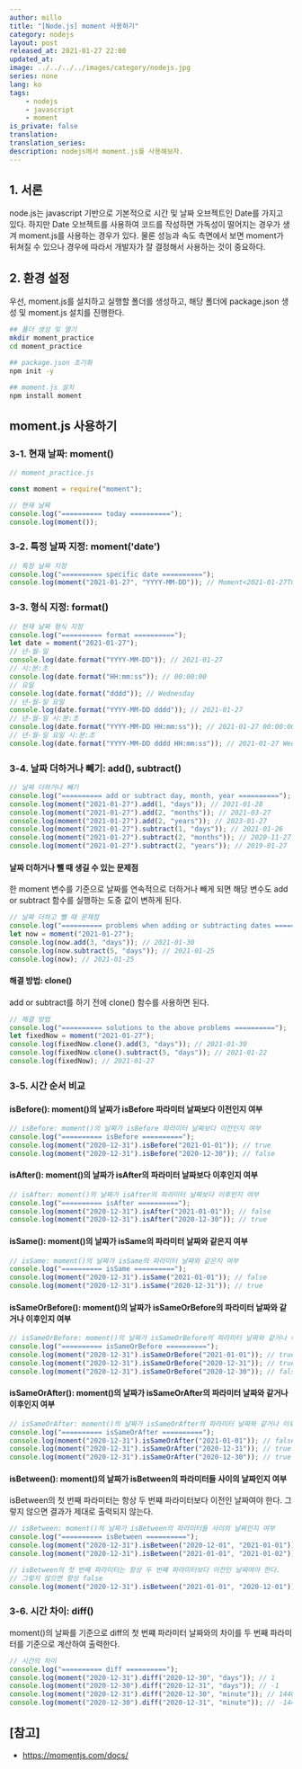 ```yaml
---
author: millo
title: "[Node.js] moment 사용하기"
category: nodejs
layout: post
released_at: 2021-01-27 22:00
updated_at:
image: ../../../../images/category/nodejs.jpg
series: none
lang: ko
tags:
    - nodejs
    - javascript
    - moment
is_private: false
translation:
translation_series:
description: nodejs에서 moment.js를 사용해보자.
---
```


## 1. 서론

node.js는 javascript 기반으로 기본적으로 시간 및 날짜 오브젝트인 Date를 가지고 있다. 하지만 Date 오브젝트를 사용하여 코드를 작성하면 가독성이 떨어지는 경우가 생겨 moment.js를 사용하는 경우가 있다. 물론 성능과 속도 측면에서 보면 moment가 뒤쳐질 수 있으나 경우에 따라서 개발자가 잘 결정해서 사용하는 것이 중요하다.

## 2. 환경 설정

우선, moment.js를 설치하고 실행할 폴더를 생성하고, 해당 폴더에 package.json 생성 및 moment.js 설치를 진행한다.

```bash
## 폴더 생성 및 열기
mkdir moment_practice
cd moment_practice

## package.json 초기화
npm init -y

## moment.js 설치
npm install moment
```

## moment.js 사용하기

### 3-1. 현재 날짜: moment()

```js
// moment_practice.js

const moment = require("moment");

// 현재 날짜
console.log("========== today ==========");
console.log(moment());
```

### 3-2. 특정 날짜 지정: moment('date')

```js
// 특정 날짜 지정
console.log("========== specific date ==========");
console.log(moment("2021-01-27", "YYYY-MM-DD")); // Moment<2021-01-27T00:00:00+09:00>
```

### 3-3. 형식 지정: format()

```js
// 현재 날짜 형식 지정
console.log("========== format ==========");
let date = moment("2021-01-27");
// 년-월-일
console.log(date.format("YYYY-MM-DD")); // 2021-01-27
// 시:분:초
console.log(date.format("HH:mm:ss")); // 00:00:00
// 요일
console.log(date.format("dddd")); // Wednesday
// 년-월-일 요일
console.log(date.format("YYYY-MM-DD dddd")); // 2021-01-27
// 년-월-일 시:분:초
console.log(date.format("YYYY-MM-DD HH:mm:ss")); // 2021-01-27 00:00:00
// 년-월-일 요일 시:분:초
console.log(date.format("YYYY-MM-DD dddd HH:mm:ss")); // 2021-01-27 Wednesday 00:00:00
```

### 3-4. 날짜 더하거나 빼기: add(), subtract()

```js
// 날짜 더하거나 빼기
console.log("========== add or subtract day, month, year ==========");
console.log(moment("2021-01-27").add(1, "days")); // 2021-01-28
console.log(moment("2021-01-27").add(2, "months")); // 2021-03-27
console.log(moment("2021-01-27").add(2, "years")); // 2023-01-27
console.log(moment("2021-01-27").subtract(1, "days")); // 2021-01-26
console.log(moment("2021-01-27").subtract(2, "months")); // 2020-11-27
console.log(moment("2021-01-27").subtract(2, "years")); // 2019-01-27
```

#### 날짜 더하거나 뺄 때 생길 수 있는 문제점

한 moment 변수를 기준으로 날짜를 연속적으로 더하거나 빼게 되면 해당 변수도 add or subtract 함수를 실행하는 도중 값이 변하게 된다.

```js
// 날짜 더하고 뺄 때 문제점
console.log("========== problems when adding or subtracting dates ==========");
let now = moment("2021-01-27");
console.log(now.add(3, "days")); // 2021-01-30
console.log(now.subtract(5, "days")); // 2021-01-25
console.log(now); // 2021-01-25
```

#### 해결 방법: clone()

add or subtract를 하기 전에 clone() 함수를 사용하면 된다.

```js
// 해결 방법
console.log("========== solutions to the above problems ==========");
let fixedNow = moment("2021-01-27");
console.log(fixedNow.clone().add(3, "days")); // 2021-01-30
console.log(fixedNow.clone().subtract(5, "days")); // 2021-01-22
console.log(fixedNow); // 2021-01-27
```

### 3-5. 시간 순서 비교

#### isBefore(): moment()의 날짜가 isBefore 파라미터 날짜보다 이전인지 여부

```js
// isBefore: moment()의 날짜가 isBefore 파라미터 날짜보다 이전인지 여부
console.log("========== isBefore ==========");
console.log(moment("2020-12-31").isBefore("2021-01-01")); // true
console.log(moment("2020-12-31").isBefore("2020-12-30")); // false
```

#### isAfter(): moment()의 날짜가 isAfter의 파라미터 날짜보다 이후인지 여부

```js
// isAfter: moment()의 날짜가 isAfter의 파라미터 날짜보다 이후인지 여부
console.log("========== isAfter ==========");
console.log(moment("2020-12-31").isAfter("2021-01-01")); // false
console.log(moment("2020-12-31").isAfter("2020-12-30")); // true
```

#### isSame(): moment()의 날짜가 isSame의 파라미터 날짜와 같은지 여부

```js
// isSame: moment()의 날짜가 isSame의 파라미터 날짜와 같은지 여부
console.log("========== isSame ==========");
console.log(moment("2020-12-31").isSame("2021-01-01")); // false
console.log(moment("2020-12-31").isSame("2020-12-31")); // true
```

#### isSameOrBefore(): moment()의 날짜가 isSameOrBefore의 파라미터 날짜와 같거나 이후인지 여부

```js
// isSameOrBefore: moment()의 날짜가 isSameOrBefore의 파라미터 날짜와 같거나 이후인지 여부
console.log("========== isSameOrBefore ==========");
console.log(moment("2020-12-31").isSameOrBefore("2021-01-01")); // true
console.log(moment("2020-12-31").isSameOrBefore("2020-12-31")); // true
console.log(moment("2020-12-31").isSameOrBefore("2020-12-30")); // false
```

#### isSameOrAfter(): moment()의 날짜가 isSameOrAfter의 파라미터 날짜와 같거나 이후인지 여부

```js
// isSameOrAfter: moment()의 날짜가 isSameOrAfter의 파라미터 날짜와 같거나 이후인지 여부
console.log("========== isSameOrAfter ==========");
console.log(moment("2020-12-31").isSameOrAfter("2021-01-01")); // false
console.log(moment("2020-12-31").isSameOrAfter("2020-12-31")); // true
console.log(moment("2020-12-31").isSameOrAfter("2020-12-30")); // true
```

#### isBetween(): moment()의 날짜가 isBetween의 파라미터들 사이의 날짜인지 여부

isBetween의 첫 번째 파라미터는 항상 두 번쨰 파라미터보다 이전인 날짜여야 한다. 그렇지 않으면 결과가 제대로 출력되지 않는다.

```js
// isBetween: moment()의 날짜가 isBetween의 파라미터들 사이의 날짜인지 여부
console.log("========== isBetween ==========");
console.log(moment("2020-12-31").isBetween("2020-12-01", "2021-01-01")); // true
console.log(moment("2020-12-31").isBetween("2021-01-01", "2021-01-02")); // false

// isBetween의 첫 번째 파라미터는 항상 두 번쨰 파라미터보다 이전인 날짜여야 한다.
// 그렇지 않으면 항상 false
console.log(moment("2020-12-31").isBetween("2021-01-01", "2020-12-01")); // false
```

### 3-6. 시간 차이: diff()

moment()의 날짜를 기준으로 diff의 첫 번쨰 파라미터 날짜와의 차이를 두 번째 파라미터를 기준으로 계산하여 출력한다.

```js
// 시간의 차이
console.log("========== diff ==========");
console.log(moment("2020-12-31").diff("2020-12-30", "days")); // 1
console.log(moment("2020-12-30").diff("2020-12-31", "days")); // -1
console.log(moment("2020-12-31").diff("2020-12-30", "minute")); // 1440
console.log(moment("2020-12-30").diff("2020-12-31", "minute")); // -1440
```

## [참고]

-   https://momentjs.com/docs/
